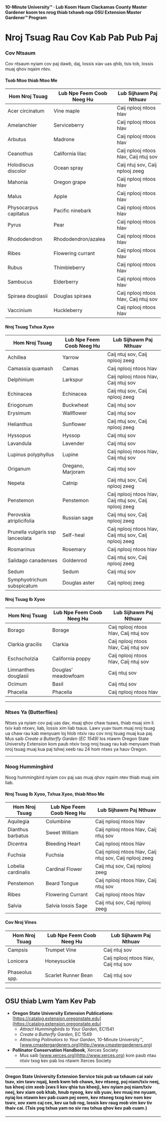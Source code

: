 #### 10-Minute University™ · Lub Koom Haum Clackamas County Master Gardener koom tes nrog thiab txhawb nqa OSU Extension Master Gardener™ Program

# Nroj Tsuag Rau Cov Kab Pab Pub Paj

### Cov Ntsaum

Cov ntsaum nyiam cov paj dawb, daj, lossis xiav uas qhib, tsis tob, lossis muaj qhov nqaim ntev.

#### Tsob Ntoo thiab Ntoo Me

| Hom Nroj Tsuag            | Lub Npe Feem Coob Neeg Hu | Lub Sijhawm Paj Nthuav     |
|---------------------------|---------------------------|----------------------------|
| Acer circinatum           | Vine maple                | Caij nplooj ntoos hlav     |
| Amelanchier               | Serviceberry              | Caij nplooj ntoos hlav     |
| Arbutus                   | Madrone                   | Caij nplooj ntoos hlav     |
| Ceanothus                 | California lilac          | Caij nplooj ntoos hlav, Caij ntuj sov |
| Holodiscus discolor       | Ocean spray               | Caij ntuj sov, Caij nplooj zeeg |
| Mahonia                   | Oregon grape              | Caij nplooj ntoos hlav     |
| Malus                     | Apple                     | Caij nplooj ntoos hlav     |
| Physocarpus capitatus     | Pacific ninebark          | Caij nplooj ntoos hlav     |
| Pyrus                     | Pear                      | Caij nplooj ntoos hlav     |
| Rhododendron              | Rhododendron/azalea       | Caij nplooj ntoos hlav     |
| Ribes                     | Flowering currant         | Caij nplooj ntoos hlav     |
| Rubus                     | Thimbleberry              | Caij nplooj ntoos hlav     |
| Sambucus                  | Elderberry                | Caij nplooj ntoos hlav     |
| Spiraea douglasii         | Douglas spiraea           | Caij nplooj ntoos hlav, Caij ntuj sov |
| Vaccinium                 | Huckleberry               | Caij nplooj ntoos hlav     |

#### Nroj Tsuag Txhua Xyoo

| Hom Nroj Tsuag                | Lub Npe Feem Coob Neeg Hu | Lub Sijhawm Paj Nthuav     |
|-------------------------------|---------------------------|----------------------------|
| Achillea                      | Yarrow                    | Caij ntuj sov, Caij nplooj zeeg |
| Camassia quamash              | Camas                     | Caij nplooj ntoos hlav     |
| Delphinium                    | Larkspur                  | Caij nplooj ntoos hlav, Caij ntuj sov |
| Echinacea                     | Echinacea                 | Caij ntuj sov, Caij nplooj zeeg |
| Eriogonum                     | Buckwheat                 | Caij ntuj sov              |
| Erysimum                      | Wallflower                | Caij ntuj sov              |
| Helianthus                    | Sunflower                 | Caij ntuj sov, Caij nplooj zeeg |
| Hyssopus                      | Hyssop                    | Caij ntuj sov              |
| Lavandula                     | Lavender                  | Caij ntuj sov              |
| Lupinus polyphyllus           | Lupine                    | Caij nplooj ntoos hlav, Caij ntuj sov |
| Origanum                      | Oregano, Marjoram         | Caij ntuj sov              |
| Nepeta                        | Catnip                    | Caij ntuj sov, Caij nplooj zeeg |
| Penstemon                     | Penstemon                 | Caij nplooj ntoos hlav, Caij ntuj sov, Caij nplooj zeeg |
| Perovskia atriplicifolia      | Russian sage              | Caij ntuj sov, Caij nplooj zeeg |
| Prunella vulgaris ssp lanceolata | Self-heal            | Caij nplooj ntoos hlav, Caij ntuj sov, Caij nplooj zeeg |
| Rosmarinus                    | Rosemary                  | Caij nplooj ntoos hlav     |
| Salidago canadenses           | Goldenrod                 | Caij ntuj sov, Caij nplooj zeeg |
| Sedum                         | Sedum                     | Caij ntuj sov              |
| Symphyotrichum subspicatum    | Douglas aster             | Caij nplooj zeeg           |

#### Nroj Tsuag Ib Xyoo

| Hom Nroj Tsuag       | Lub Npe Feem Coob Neeg Hu | Lub Sijhawm Paj Nthuav     |
|----------------------|---------------------------|----------------------------|
| Borago               | Borage                    | Caij nplooj ntoos hlav, Caij ntuj sov |
| Clarkia gracilis     | Clarkia                   | Caij nplooj ntoos hlav, Caij ntuj sov |
| Eschscholzia         | California poppy          | Caij nplooj ntoos hlav, Caij ntuj sov |
| Limnanthes douglasii | Douglas’ meadowfoam       | Caij ntuj sov              |
| Ocimum               | Basil                     | Caij ntuj sov              |
| Phacelia             | Phacelia                  | Caij nplooj ntoos hlav     |

---

### Ntses Ya (Butterflies)

Ntses ya nyiam cov paj uas dav, muaj qhov chaw tsaws, thiab muaj xim li txiv kab ntxwv, liab, lossis xim liab tsaus. Lawv yuav tsum muaj nroj tsuag ua chaw rau kab menyuam loj hlob ntxiv rau cov nroj tsuag muaj kua paj. Mus saib *Create a Butterfly Garden (EC 1549)* los ntawm Oregon State University Extension kom paub ntxiv txog nroj tsuag rau kab menyuam thiab nroj tsuag muaj kua paj tshwj xeeb rau 24 hom ntses ya hauv Oregon.

---

### Noog Hummingbird

Noog hummingbird nyiam cov paj uas muaj qhov nqaim ntev thiab muaj xim liab.

#### Nroj Tsuag Ib Xyoo, Txhua Xyoo, thiab Ntoo Me

| Hom Nroj Tsuag      | Lub Npe Feem Coob Neeg Hu | Lub Sijhawm Paj Nthuav     |
|---------------------|---------------------------|----------------------------|
| Aquilegia           | Columbine                 | Caij nplooj ntoos hlav     |
| Dianthus barbatus   | Sweet William             | Caij nplooj ntoos hlav, Caij ntuj sov |
| Dicentra            | Bleeding Heart            | Caij nplooj ntoos hlav     |
| Fuchsia             | Fuchsia                   | Caij nplooj ntoos hlav, Caij ntuj sov, Caij nplooj zeeg |
| Lobelia cardinalis  | Cardinal Flower           | Caij ntuj sov, Caij nplooj zeeg |
| Penstemon           | Beard Tongue              | Caij nplooj ntoos hlav, Caij ntuj sov |
| Ribes               | Flowering Currant         | Caij nplooj ntoos hlav     |
| Salvia              | Salvia lossis Sage        | Caij ntuj sov, Caij nplooj zeeg |

#### Cov Nroj Vines

| Hom Nroj Tsuag   | Lub Npe Feem Coob Neeg Hu | Lub Sijhawm Paj Nthuav     |
|------------------|---------------------------|----------------------------|
| Campsis          | Trumpet Vine              | Caij ntuj sov              |
| Lonicera         | Honeysuckle               | Caij nplooj ntoos hlav, Caij ntuj sov |
| Phaseolus spp.   | Scarlet Runner Bean       | Caij ntuj sov              |

---

## OSU thiab Lwm Yam Kev Pab

- **Oregon State University Extension Publications**: [https://catalog.extension.oregonstate.edu](https://catalog.extension.oregonstate.edu)
    - *Attract Hummingbirds to Your Garden*, EC1541
    - *Create a Butterfly Garden*, EC 1549
    - *Attracting Pollinators to Your Garden*, 10-Minute University™, [www.cmastergardeners.org](http://www.cmastergardeners.org)
- **Pollinator Conservation Handbook**, Xerces Society
    - Mus saib [www.xerces.org](http://www.xerces.org) kom paub ntau ntxiv txog kev pab los ntawm Xerces Society

---

#### Oregon State University Extension Service tsis pub ua txhaum cai xaiv tsav, xim tawv nqaij, keeb kwm teb chaws, kev ntseeg, poj niam/txiv neej, tus kheej cim xeeb (xws li kev qhia tus kheej), kev nyiam poj niam/txiv neej, kev xiam oob khab, hnub nyoog, kev sib yuav, kev muaj me nyuam, nyiaj los ntawm kev pab cuam pej xeem, kev ntseeg txog kev nom kev tswv, xov xwm caj ces, kev ua tub rog, lossis kev raug mob vim kev tiv thaiv cai. (Tsis yog txhua yam no siv rau txhua qhov kev pab cuam.)
---